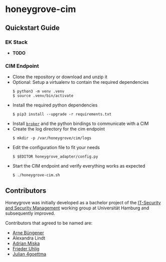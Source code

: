 # honeygrove-cim

## Quickstart Guide

### EK Stack
* **TODO**

### CIM Endpoint
* Clone the repository or download and unzip it
* Optional: Setup a virtualenv to contain the required dependencies
  ```shell
  $ python3 -m venv .venv
  $ source .venv/bin/activate
  ```
* Install the required python dependencies
  ```shell
  $ pip3 install --upgrade -r requirements.txt
  ```
* Install [`broker`](https://github.com/zeek/broker) and the python bindings to communicate with a CIM
* Create the log directory for the cim endpoint
  ```shell
  $ mkdir -p /var/honeygrove/cim/logs
  ```
* Edit the configuration file to fit your needs
  ```shell
  $ $EDITOR honeygrove_adapter/config.py
  ```
* Start the CIM endpoint and verify everything works as expected
  ```shell
  $ ./honeygrove-cim.sh
  ```

## Contributors

Honeygrove was initially developed as a bachelor project of the [IT-Security and Security Management](https://www.inf.uni-hamburg.de/inst/ab/snp/home.html) working group at Universität Hamburg and subsequently improved.

Contributors that agreed to be named are:

* [Arne Büngener](https://github.com/4rne)
* Alexandra Lindt
* [Adrian Miska](https://github.com/AdrianMiska)
* [Frieder Uhlig](https://github.com/Moshtart)
* [Julian 4goettma](https://github.com/4goettma)
